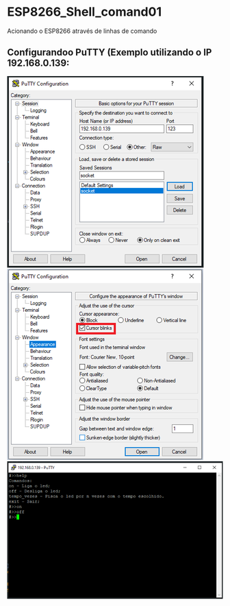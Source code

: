 # ESP8266_Shell_comand01
Acionando o ESP8266 através de linhas de comando

## Configurandoo PuTTY (Exemplo utilizando o IP 192.168.0.139:
![Logo da Minha Empresa](./img/PuTTY1.png)
![Logo da Minha Empresa](./img/PuTTY2.png)
![Logo da Minha Empresa](./img/PuTTY3.png)